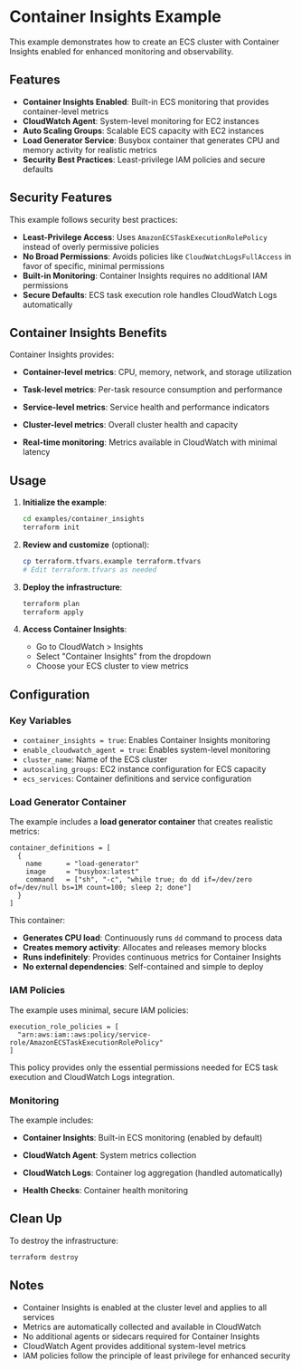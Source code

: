 # Container Insights Example

This example demonstrates how to create an ECS cluster with Container Insights enabled for enhanced monitoring and observability.

## Features

- **Container Insights Enabled**: Built-in ECS monitoring that provides container-level metrics
- **CloudWatch Agent**: System-level monitoring for EC2 instances
- **Auto Scaling Groups**: Scalable ECS capacity with EC2 instances
- **Load Generator Service**: Busybox container that generates CPU and memory activity for realistic metrics
- **Security Best Practices**: Least-privilege IAM policies and secure defaults

## Security Features

This example follows security best practices:

- **Least-Privilege Access**: Uses `AmazonECSTaskExecutionRolePolicy` instead of overly permissive policies
- **No Broad Permissions**: Avoids policies like `CloudWatchLogsFullAccess` in favor of specific, minimal permissions
- **Built-in Monitoring**: Container Insights requires no additional IAM permissions
- **Secure Defaults**: ECS task execution role handles CloudWatch Logs automatically

## Container Insights Benefits

Container Insights provides:

- **Container-level metrics**: CPU, memory, network, and storage utilization

- **Task-level metrics**: Per-task resource consumption and performance
- **Service-level metrics**: Service health and performance indicators
- **Cluster-level metrics**: Overall cluster health and capacity
- **Real-time monitoring**: Metrics available in CloudWatch with minimal latency

## Usage

1. **Initialize the example**:

   ```bash
   cd examples/container_insights
   terraform init
   ```

2. **Review and customize** (optional):

   ```bash
   cp terraform.tfvars.example terraform.tfvars
   # Edit terraform.tfvars as needed
   ```

3. **Deploy the infrastructure**:

   ```bash
   terraform plan
   terraform apply
   ```

4. **Access Container Insights**:
   - Go to CloudWatch > Insights
   - Select "Container Insights" from the dropdown
   - Choose your ECS cluster to view metrics

## Configuration

### Key Variables

- `container_insights = true`: Enables Container Insights monitoring
- `enable_cloudwatch_agent = true`: Enables system-level monitoring
- `cluster_name`: Name of the ECS cluster
- `autoscaling_groups`: EC2 instance configuration for ECS capacity
- `ecs_services`: Container definitions and service configuration

### Load Generator Container

The example includes a **load generator container** that creates realistic metrics:

```hcl
container_definitions = [
  {
    name      = "load-generator"
    image     = "busybox:latest"
    command   = ["sh", "-c", "while true; do dd if=/dev/zero of=/dev/null bs=1M count=100; sleep 2; done"]
  }
]
```

This container:

- **Generates CPU load**: Continuously runs `dd` command to process data
- **Creates memory activity**: Allocates and releases memory blocks
- **Runs indefinitely**: Provides continuous metrics for Container Insights
- **No external dependencies**: Self-contained and simple to deploy

### IAM Policies

The example uses minimal, secure IAM policies:

```hcl
execution_role_policies = [
  "arn:aws:iam::aws:policy/service-role/AmazonECSTaskExecutionRolePolicy"
]
```

This policy provides only the essential permissions needed for ECS task execution and CloudWatch Logs integration.

### Monitoring

The example includes:

- **Container Insights**: Built-in ECS monitoring (enabled by default)

- **CloudWatch Agent**: System metrics collection
- **CloudWatch Logs**: Container log aggregation (handled automatically)
- **Health Checks**: Container health monitoring

## Clean Up

To destroy the infrastructure:

```bash
terraform destroy
```

## Notes

- Container Insights is enabled at the cluster level and applies to all services
- Metrics are automatically collected and available in CloudWatch
- No additional agents or sidecars required for Container Insights
- CloudWatch Agent provides additional system-level metrics
- IAM policies follow the principle of least privilege for enhanced security

